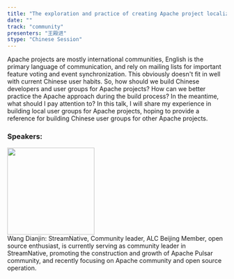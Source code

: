 ```yaml
---
title: "The exploration and practice of creating Apache project localization user group"
date: "" 
track: "community"
presenters: "王殿进"
stype: "Chinese Session"
---
```

Apache projects are mostly international communities, English is the primary language of communication, and rely on mailing lists for important feature voting and event synchronization. This obviously doesn't fit in well with current Chinese user habits. So, how should we build Chinese developers and user groups for Apache projects? How can we better practice the Apache approach during the build process? In the meantime, what should I pay attention to? In this talk, I will share my experience in building local user groups for Apache projects, hoping to provide a reference for building Chinese user groups for other Apache projects.
 ### Speakers: 
 <img src="images/speaker/1113.png" width="200" /><br>Wang Dianjin: StreamNative, Community leader, ALC Beijing Member, open source enthusiast, is currently serving as community leader in StreamNative, promoting the construction and growth of Apache Pulsar community, and recently focusing on Apache community and open source operation.
 